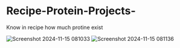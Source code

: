 # Recipe-Protein-Projects-
Know in recipe how much protine exist

![Screenshot 2024-11-15 081033](https://github.com/user-attachments/assets/a6e62e3d-cb56-4e41-925a-9469c63311b1)
![Screenshot 2024-11-15 081136](https://github.com/user-attachments/assets/b914bfa3-bca2-45c2-a39a-a72576cabc30)
